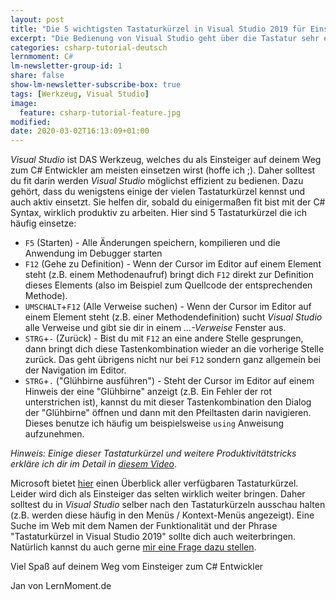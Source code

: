 ```yaml
---
layout: post
title: "Die 5 wichtigsten Tastaturkürzel in Visual Studio 2019 für Einsteiger"
excerpt: "Die Bedienung von Visual Studio geht über die Tastatur sehr effektiv. Hier stelle ich dir die für mich wichtigsten Tastaturkürzel vor."
categories: csharp-tutorial-deutsch
lernmoment: C#
lm-newsletter-group-id: 1
share: false
show-lm-newsletter-subscribe-box: true
tags: [Werkzeug, Visual Studio]
image:
  feature: csharp-tutorial-feature.jpg
modified:
date: 2020-03-02T16:13:09+01:00
---
```


*Visual Studio* ist DAS Werkzeug, welches du als Einsteiger auf deinem Weg zum C# Entwickler am meisten einsetzen wirst (hoffe ich ;). Daher solltest du fit darin werden *Visual Studio* möglichst effizient zu bedienen. Dazu gehört, dass du wenigstens einige der vielen Tastaturkürzel kennst und auch aktiv einsetzt. Sie helfen dir, sobald du einigermaßen fit bist mit der C# Syntax, wirklich produktiv zu arbeiten. Hier sind 5 Tastaturkürzel die ich häufig einsetze:

- `F5` (Starten) - Alle Änderungen speichern, kompilieren und die Anwendung im Debugger starten
- `F12` (Gehe zu Definition) - Wenn der Cursor im Editor auf einem Element steht (z.B. einem Methodenaufruf) bringt dich `F12` direkt zur Definition dieses Elements (also im Beispiel zum Quellcode der entsprechenden Methode).
- `UMSCHALT`+`F12` (Alle Verweise suchen) - Wenn der Cursor im Editor auf einem Element steht (z.B. einer Methodendefinition) sucht *Visual Studio* alle Verweise und gibt sie dir in einem *...-Verweise* Fenster aus.
- `STRG`+`-` (Zurück) - Bist du mit `F12` an eine andere Stelle gesprungen, dann bringt dich diese Tastenkombination wieder an die vorherige Stelle zurück. Das geht übrigens nicht nur bei `F12` sondern ganz allgemein bei der Navigation im Editor.
- `STRG`+`.` ("Glühbirne ausführen") - Steht der Cursor im Editor auf einem Hinweis der eine "Glühbirne" anzeigt (z.B. Ein Fehler der rot unterstrichen ist), kannst du mit dieser Tastenkombination den Dialog der "Glühbirne" öffnen und dann mit den Pfeiltasten darin navigieren. Dieses benutze ich häufig um beispielsweise `using` Anweisung aufzunehmen.

*Hinweis: Einige dieser Tastaturkürzel und weitere Produktivitätstricks erkläre ich dir im Detail in* [*diesem Video*](https://youtu.be/teb_83Vxou4).

Microsoft bietet [hier](https://docs.microsoft.com/de-de/visualstudio/ide/default-keyboard-shortcuts-in-visual-studio?view=vs-2019) einen Überblick aller verfügbaren Tastaturkürzel. Leider wird dich als Einsteiger das selten wirklich weiter bringen. Daher solltest du in *Visual Studio* selber nach den Tastaturkürzeln ausschau halten (z.B. werden diese häufig in den Menüs / Kontext-Menüs angezeigt). Eine Suche im Web mit dem Namen der Funktionalität und der Phrase "Tastaturkürzel in Visual Studio 2019" sollte dich auch weiterbringen. Natürlich kannst du auch gerne [mir eine Frage dazu stellen](mailto:jan@lernmoment.de).

Viel Spaß auf deinem Weg vom Einsteiger zum C# Entwickler

Jan von LernMoment.de
